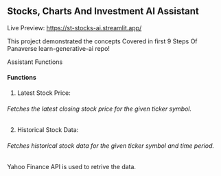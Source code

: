 ## Stocks, Charts And Investment AI Assistant

Live Preview: https://st-stocks-ai.streamlit.app/ 

This project demonstrated the concepts Covered in first 9 Steps Of Panaverse learn-generative-ai repo!

Assistant Functions

#### Functions
1. Latest Stock Price: 

###### Fetches the latest closing stock price for the given ticker symbol.

2. Historical Stock Data: 

###### Fetches historical stock data for the given ticker symbol and time period.

Yahoo Finance API is used to retrive the data.